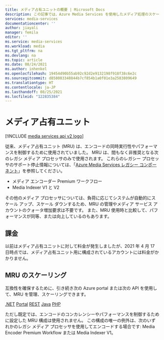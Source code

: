 ```yaml
---
title: メディア占有ユニットの概要 | Microsoft Docs
description: この記事では、Azure Media Services を使用したメディア処理のスケール設定の概要を示します。
services: media-services
documentationcenter: ''
author: jiayali
manager: femila
editor: ''
ms.service: media-services
ms.workload: media
ms.tgt_pltfrm: na
ms.devlang: na
ms.topic: article
ms.date: 08/24/2021
ms.author: inhenkel
ms.openlocfilehash: 19454d90b55ab92c92d2e9132198f918f38c6e2c
ms.sourcegitcommit: d858083348844b7cf854b1a0f01e3a2583809649
ms.translationtype: HT
ms.contentlocale: ja-JP
ms.lasthandoff: 08/25/2021
ms.locfileid: "122835384"
---
```

# <a name="media-reserved-units"></a>メディア占有ユニット

[!INCLUDE [media services api v2 logo](./includes/v2-hr.md)]

従来、メディア占有ユニット (MRU) は、エンコードの同時実行性やパフォーマンスを制御するために使用されていました。 MRU は、間もなく非推奨となる次のレガシ メディア プロセッサのみで使用されます。 これらのレガシー プロセッサのサポート停止情報については、「[Azure Media Services レガシー コンポーネント](legacy-components.md)」を参照してください。

* メディア エンコーダー Premium ワークフロー
* Media Indexer V1 と V2

その他のメディア プロセッサについては、負荷に応じてシステムが自動的にスケール アップ、スケール ダウンするため、MRU の管理やメディア サービス アカウントのクォータ増加要求は不要です。 また、MRU 使用時と比較して、パフォーマンスが同等、または向上しているのもあります。

## <a name="billing"></a>課金

以前はメディア占有ユニットに対して料金が発生しましたが、2021 年 4 月 17 日時点では、メディア占有ユニット用に構成されているアカウントには料金がかかりません。

## <a name="scaling-mrus"></a>MRU のスケーリング

互換性を確保するために、引き続き次の Azure portal または次の API を使用して、MRU を管理、スケーリングできます。

[.NET](media-services-dotnet-encoding-units.md)
[Portal](media-services-portal-scale-media-processing.md)
[REST](/rest/api/media/operations/encodingreservedunittype)
[Java](https://github.com/rnrneverdies/azure-sdk-for-media-services-java-samples)
[PHP](https://github.com/Azure/azure-sdk-for-php/tree/master/examples/MediaServices)

ただし既定では、エンコードのコンカレンシーやパフォーマンスを制御するために設定した MRU 構成は使用されません。 この構成の唯一の例外は、次のいずれかのレガシ メディア プロセッサを使用してエンコードする場合です: Media Encoder Premium Workflow または Media Indexer V1。  
